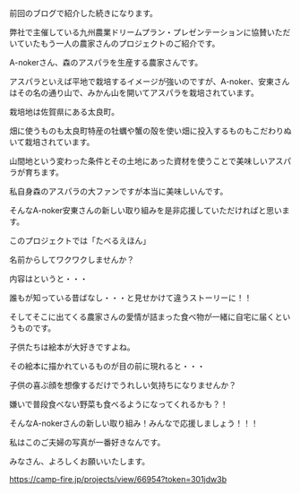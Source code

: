 前回のブログで紹介した続きになります。

弊社で主催している九州農業ドリームプラン・プレゼンテーションに協賛いただいていたもう一人の農家さんのプロジェクトのご紹介です。

A-nokerさん、森のアスパラを生産する農家さんです。

アスパラといえば平地で栽培するイメージが強いのですが、A-noker、安東さんはその名の通り山で、みかん山を開いてアスパラを栽培されています。

栽培地は佐賀県にある太良町。

畑に使うものも太良町特産の牡蠣や蟹の殻を使い畑に投入するものもこだわりぬいて栽培されています。

山間地という変わった条件とその土地にあった資材を使うことで美味しいアスパラが育ちます。

私自身森のアスパラの大ファンですが本当に美味しいんです。

そんなA-noker安東さんの新しい取り組みを是非応援していただければと思います。

このプロジェクトでは「たべるえほん」

名前からしてワクワクしませんか？

内容はというと・・・

誰もが知っている昔ばなし・・・と見せかけて違うストーリーに！！

そしてそこに出てくる農家さんの愛情が詰まった食べ物が一緒に自宅に届くというものです。

子供たちは絵本が大好きですよね。

その絵本に描かれているものが目の前に現れると・・・

子供の喜ぶ顔を想像するだけでうれしい気持ちになりませんか？

嫌いで普段食べない野菜も食べるようになってくれるかも？！

そんなA-nokerさんの新しい取り組み！みんなで応援しましょう！！！

私はこのご夫婦の写真が一番好きなんです。

みなさん、よろしくお願いいたします。

https://camp-fire.jp/projects/view/66954?token=301jdw3b


